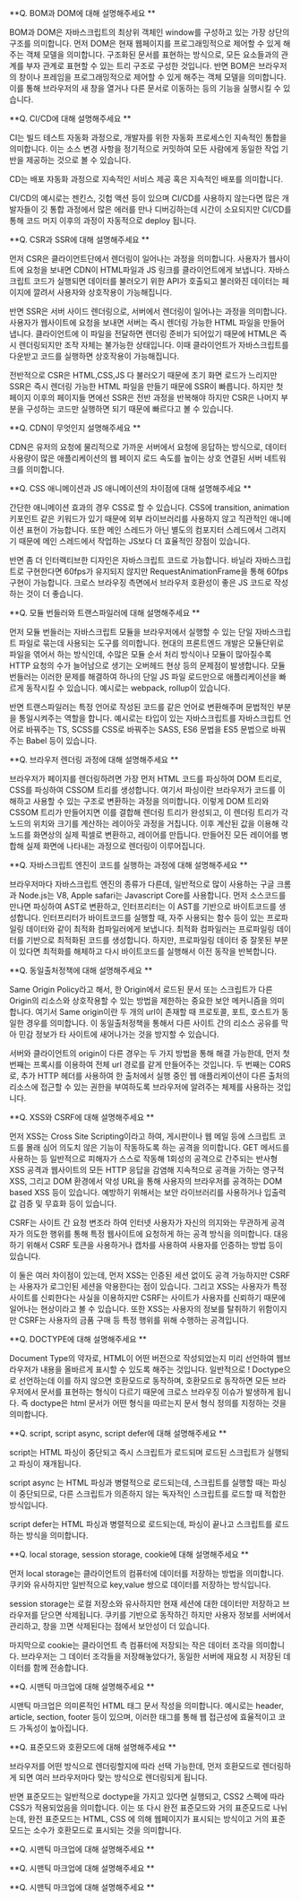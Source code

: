 **Q. BOM과 DOM에 대해 설명해주세요 **

BOM과 DOM은 자바스크립트의 최상위 객체인 window를 구성하고 있는 가장 상단의 구조를 의미합니다. 먼저 DOM은 현재 웹페이지를 프로그래밍적으로 제어할 수 있게 해주는 객체 모델을 의미합니다. 구조화된 문서를 표현하는 방식으로, 모든 요소들과의 관계를 부자 관계로 표현할 수 있는 트리 구조로 구성한 것입니다. 반면 BOM은 브라우저의 창이나 프레임을 프로그래밍적으로 제어할 수 있게 해주는 객체 모델을 의미합니다. 이를 통해 브라우저의 새 창을 열거나 다른 문서로 이동하는 등의 기능을 실행시킬 수 있습니다.



**Q. CI/CD에 대해 설명해주세요 **

CI는 빌드 테스트 자동화 과정으로, 개발자를 위한 자동화 프로세스인 지속적인 통합을 의미합니다. 이는 소스 변경 사항을 정기적으로 커밋하여 모든 사람에게 동일한 작업 기반을 제공하는 것으로 볼 수 있습니다.

CD는 배포 자동화 과정으로 지속적인 서비스 제공 혹은 지속적인 배포를 의미합니다. 

CI/CD의 예시로는 젠킨스, 깃헙 액션 등이 있으며 CI/CD를 사용하지 않는다면 많은 개발자들이 깃 통합 과정에서 많은 에러를 만나 디버깅하는데 시간이 소요되지만 CI/CD를 통해 코드 머지 이후의 과정이 자동적으로 deploy 됩니다.



**Q. CSR과 SSR에 대해 설명해주세요 **

먼저 CSR은 클라이언트단에서 렌더링이 일어나는 과정을 의미합니다. 사용자가 웹사이트에 요청을 보내면 CDN이 HTML파일과 JS 링크를 클라이언트에게 보냅니다. 자바스크립트 코드가 실행되면 데이터를 불러오기 위한 API가 호출되고 불러와진 데이터는 페이지에 깔려서 사용자와 상호작용이 가능해집니다. 

반면 SSR은 서버 사이드 렌더링으로, 서버에서 렌더링이 일어나는 과정을 의미합니다. 사용자가 웹사이트에 요청을 보내면 서버는 즉시 렌더링 가능한 HTML 파일을 만들어냅니다. 클라이언트에 이 파일을 전달하면 렌더링 준비가 되어있기 때문에 HTML은 즉시 렌더링되지만 조작 자체는 불가능한 상태입니다. 이때 클라이언트가 자바스크립트를 다운받고 코드를 실행하면 상호작용이 가능해집니다. 

전반적으로 CSR은 HTML,CSS,JS 다 불러오기 때문에 초기 화면 로드가 느리지만 SSR은 즉시 렌더링 가능한 HTML 파일을 만들기 때문에 SSR이 빠릅니다. 하지만 첫 페이지 이후의 페이지들 면에선 SSR은 전반 과정을 반복해야 하지만 CSR은 나머지 부분을 구성하는 코드만 실행하면 되기 때문에 빠르다고 볼 수 있습니다.



**Q. CDN이 무엇인지 설명해주세요 **

CDN은 유저의 요청에 물리적으로 가까운 서버에서 요청에 응답하는 방식으로, 데이터 사용량이 많은 애플리케이션의 웹 페이지 로드 속도를 높이는 상호 연결된 서버 네트워크를 의미합니다.



**Q. CSS 애니메이션과 JS 애니메이션의 차이점에 대해 설명해주세요 **

간단한 애니메이션 효과의 경우 CSS로 할 수 있습니다. CSS에 transition, animation 키포인트 같은 키워드가 있기 때문에 외부 라이브러리를 사용하지 않고 직관적인 애니메이션 표현이 가능합니다. 또한 메인 스레드가 아닌 별도의 컴포지터 스레드에서 그려지기 때문에 메인 스레드에서 작업하는 JS보다 더 효율적인 장점이 있습니다.

반면 좀 더 인터랙티브한 디자인은 자바스크립트 코드로 가능합니다. 바닐라 자바스크립트로 구현한다면 60fps가 유지되지 않지만 RequestAnimationFrame을 통해 60fps 구현이 가능합니다. 크로스 브라우징 측면에서 브라우저 호환성이 좋은 JS 코드로 작성하는 것이 더 좋습니다.



**Q. 모듈 번들러와 트랜스파일러에 대해 설명해주세요 **

먼저 모듈 번들러는 자바스크립트 모듈을 브라우저에서 실행할 수 있는 단일 자바스크립트 파일로 묶는데 사용되는 도구를 의미합니다. 현대의 프론트엔드 개발은 모듈단위로 파일을 엮어서 하는 방식인데, 수많은 모듈 순서 처리 방식이나 모듈이 많아질수록 HTTP 요청의 수가 늘어남으로 생기는 오버헤드 현상 등의 문제점이 발생합니다. 모듈 번들러는 이러한 문제를 해결하여 하나의 단일 JS 파일 로드만으로 애플리케이션을 빠르게 동작시킬 수 있습니다. 예시로는 webpack, rollup이 있습니다.

반면 트랜스파일러는 특정 언어로 작성된 코드를 같은 언어로 변환해주며 문법적인 부분을 통일시켜주는 역할을 합니다. 예시로는 타입이 있는 자바스크립트를 자바스크립트 언어로 바꿔주는 TS, SCSS를 CSS로 바꿔주는 SASS, ES6 문법을 ES5 문법으로 바꿔주는 Babel 등이 있습니다.



**Q. 브라우저 렌더링 과정에 대해 설명해주세요 **

브라우저가 페이지를 렌더링하려면 가장 먼저 HTML 코드를 파싱하여 DOM 트리로, CSS를 파싱하여 CSSOM 트리를 생성합니다. 여기서 파싱이란 브라우저가 코드를 이해하고 사용할 수 있는 구조로 변환하는 과정을 의미합니다.  이렇게 DOM 트리와 CSSOM 트리가 만들어지면 이를 결합해 렌더링 트리가 완성되고, 이 렌더링 트리가 각 노드의 위치와 크기를 계산하는 레이아웃 과정을 거칩니다. 이후 계산된 값을 이용해 각 노드를 화면상의 실제 픽셀로 변환하고, 레이어를 만듭니다. 만들어진 모든 레이어를 병합해 실제 화면에 나타내는 과정으로 렌더링이 이루어집니다.



**Q. 자바스크립트 엔진이 코드를 실행하는 과정에 대해 설명해주세요 **

브라우저마다 자바스크립트 엔진의 종류가 다른데, 일반적으로 많이 사용하는 구글 크롬과 Node.js는 V8, Apple safari는 Javascript Core를 사용합니다. 먼저 소스코드를 만나면 파싱하여 AST로 변환하고, 인터프리터는 이 AST를 기반으로 바이트코드를 생성합니다. 인터프리터가 바이트코드를 실행할 때, 자주 사용되는 함수 등이 있는 프로파일링 데이터와 같이 최적화 컴파일러에게 보냅니다. 최적화 컴파일러는 프로파일링 데이터를 기반으로 최적화된 코드를 생성합니다. 하지만, 프로파일링 데이터 중 잘못된 부분이 있다면 최적화를 해체하고 다시 바이트코드를 실행해서 이전 동작을 반복합니다.



**Q. 동일출처정책에 대해 설명해주세요 **

Same Origin Policy라고 해서, 한 Origin에서 로드된 문서 또는 스크립트가 다른 Origin의 리소스와 상호작용할 수 있는 방법을 제한하는 중요한 보안 메커니즘을 의미합니다. 여기서 Same origin이란 두 개의 url이 존재할 때 프로토콜, 포트, 호스트가 동일한 경우를 의미합니다. 이 동일출처정책을 통해서 다른 사이트 간의 리소스 공유를 막아 민감 정보가 타 사이트에 새어나가는 것을 방지할 수 있습니다. 

서버와 클라이언트의 origin이 다른 경우는 두 가지 방법을 통해 해결 가능한데, 먼저 첫 번째는 프록시를 이용하여 전체 url 경로를 같게 만들어주는 것입니다. 두 번째는 CORS로, 추가 HTTP 헤더를 사용하여 한 출처에서 실행 중인 웹 애플리케이션이 다른 출처의 리소스에 접근할 수 있는 권한을 부여하도록 브라우저에 알려주는 체제를 사용하는 것입니다. 



**Q. XSS와 CSRF에 대해 설명해주세요 **

먼저 XSS는 Cross Site Scripting이라고 하여, 게시판이나 웹 메일 등에 스크립트 코드를 몰래 심어 의도치 않은 기능이 작동하도록 하는 공격을 의미합니다. GET 메서드를 사용하는 등 일반적으로 피해자가 스스로 작동해 1회성의 공격으로 간주되는 반사형 XSS 공격과 웹사이트의 모든 HTTP 응답을 감염해 지속적으로 공격을 가하는 영구적 XSS, 그리고 DOM 환경에서 악성 URL을 통해 사용자의 브라우저를 공격하는 DOM based XSS 등이 있습니다. 예방하기 위해서는 보안 라이브러리를 사용하거나 입출력 값 검증 및 무효화 등이 있습니다.

CSRF는 사이트 간 요청 변조라 하여 인터넷 사용자가 자신의 의지와는 무관하게 공격자가 의도한 행위를 통해 특정 웹사이트에 요청하게 하는 공격 방식을 의미합니다. 대응하기 위해서 CSRF 토큰을 사용하거나 캡차를 사용하여 사용자를 인증하는 방법 등이 있습니다.

이 둘은 여러 차이점이 있는데, 먼저 XSS는 인증된 세션 없이도 공격 가능하지만 CSRF는 사용자가 로그인된 세션을 악용한다는 점이 있습니다. 그리고 XSS는 사용자가 특정 사이트를 신뢰한다는 사실을 이용하지만 CSRF는 사이트가 사용자를 신뢰하기 때문에 일어나는 현상이라고 볼 수 있습니다. 또한 XSS는 사용자의 정보를 탈취하기 위함이지만 CSRF는 사용자의 금품 구매 등 특정 행위를 위해 수행하는 공격입니다.



**Q. DOCTYPE에 대해 설명해주세요 **

Document Type의 약자로, HTML이 어떤 버전으로 작성되었는지 미리 선언하여 웹브라우저가 내용을 올바르게 표시할 수 있도록 해주는 것입니다. 일반적으로 ! Doctype으로 선언하는데 이를 하지 않으면 호환모드로 동작하며, 호환모드로 동작하면 모든 브라우저에서 문서를 표현하는 형식이 다르기 때문에 크로스 브라우징 이슈가 발생하게 됩니다. 즉 doctype은 html 문서가 어떤 형식을 따르는지 문서 형식 정의를 지정하는 것을 의미합니다.



**Q. script, script async, script defer에 대해 설명해주세요 **

script는 HTML 파싱이 중단되고 즉시 스크립트가 로드되며 로드된 스크립트가 실행되고 파싱이 재개됩니다.

script async 는 HTML 파싱과 병렬적으로 로드되는데, 스크립트를 실행할 때는 파싱이 중단되므로, 다른 스크립트가 의존하지 않는 독자적인 스크립트를 로드할 때 적합한 방식입니다. 

script defer는 HTML 파싱과 병렬적으로 로드되는데, 파싱이 끝나고 스크립트를 로드하는 방식을 의미합니다. 



**Q. local storage, session storage, cookie에 대해 설명해주세요 **

먼저 local storage는 클라이언트의 컴퓨터에 데이터를 저장하는 방법을 의미합니다. 쿠키와 유사하지만 일반적으로 key,value 쌍으로 데이터를 저장하는 방식입니다. 

session storage는 로컬 저장소와 유사하지만 현재 세션에 대한 데이터만 저장하고 브라우저를 닫으면 삭제됩니다. 쿠키를 기반으로 동작하긴 하지만 사용자 정보를 서버에서 관리하고, 창을 끄면 삭제된다는 점에서 보안성이 더 있습니다.

마지막으로 cookie는 클라이언트 측 컴퓨터에 저장되는 작은 데이터 조각을 의미합니다. 브라우저는 그 데이터 조각들을 저장해놓았다가, 동일한 서버에 재요청 시 저장된 데이터를 함께 전송합니다. 



**Q. 시맨틱 마크업에 대해 설명해주세요 **

시맨틱 마크업은 의미론적인 HTML 태그 문서 작성을 의미합니다. 예시로는 header, article, section, footer 등이 있으며, 이러한 태그를 통해 웹 접근성에 효율적이고 코드 가독성이 높아집니다.



**Q. 표준모드와 호환모드에 대해 설명해주세요 **

브라우저를 어떤 방식으로 렌더링할지에 따라 선택 가능한데, 먼저 호환모드로 렌더링하게 되면 여러 브라우저마다 맞는 방식으로 렌더링되게 됩니다. 

반면 표준모드는 일반적으로 doctype을 가지고 있다면 실행되고, CSS2 스펙에 따라 CSS가 적용되었음을 의미합니다. 이는 또 다시 완전 표준모드와 거의 표준모드로 나뉘는데, 완전 표준모드는 HTML, CSS 에 의해 웹페이지가 표시되는 방식이고 거의 표준모드는 소수가 호환모드로 표시되는 것을 의미합니다.



**Q. 시맨틱 마크업에 대해 설명해주세요 **



**Q. 시맨틱 마크업에 대해 설명해주세요 **



**Q. 시맨틱 마크업에 대해 설명해주세요 **
